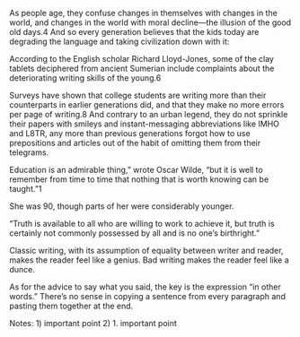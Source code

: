 As people age, they confuse changes in themselves with changes in the world, and changes in the world with moral decline—the illusion of the good old days.4 And so every generation believes that the kids today are degrading the language and taking civilization down with it:


According to the English scholar Richard Lloyd-Jones, some of the clay tablets deciphered from ancient Sumerian include complaints about the deteriorating writing skills of the young.6


Surveys have shown that college students are writing more than their counterparts in earlier generations did, and that they make no more errors per page of writing.8 And contrary to an urban legend, they do not sprinkle their papers with smileys and instant-messaging abbreviations like IMHO and L8TR, any more than previous generations forgot how to use prepositions and articles out of the habit of omitting them from their telegrams.


Education is an admirable thing,” wrote Oscar Wilde, “but it is well to remember from time to time that nothing that is worth knowing can be taught.”1


She was 90, though parts of her were considerably younger.


“Truth is available to all who are willing to work to achieve it, but truth is certainly not commonly possessed by all and is no one’s birthright.”


Classic writing, with its assumption of equality between writer and reader, makes the reader feel like a genius. Bad writing makes the reader feel like a dunce.


As for the advice to say what you said, the key is the expression “in other words.” There’s no sense in copying a sentence from every paragraph and pasting them together at the end.

Notes: 1) important point  2) 1. important point 


